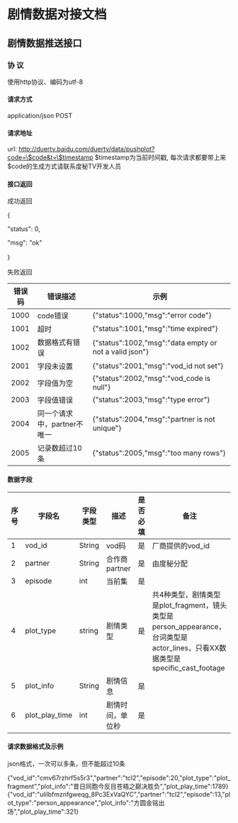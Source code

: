 # 剧情数据对接文档

## 剧情数据推送接口

### 协 议

使用http协议、编码为utf-8

#### 请求方式

application/json POST

#### 请求地址

url: http://duertv.baidu.com/duertv/data/pushplot?code=\$code&t=\$timestamp $timestamp为当前时间戳, 每次请求都要带上来 $code的生成方式请联系度秘TV开发人员
#### 接口返回

成功返回

{

"status": 0,

"msg": "ok"

｝

失败返回

| 错误码 | 错误描述 | 示例 |
|---|---|---|
|1000 | code错误 | {"status":1000,"msg":"error code"} |
|1001 | 超时 | {"status":1001,"msg":"time expired"} |
|1002 | 数据格式有错误 | {"status":1002,"msg":"data empty or not a valid json"} |
|2001 | 字段未设置 | {"status":2001,"msg":"vod_id not set"} |
|2002 | 字段值为空 | {"status":2002,"msg":"vod_code is null"} |
|2003 | 字段值错误 | {"status":2003,"msg":"type error"} |
|2004 | 同一个请求中，partner不唯一 | {"status":2004,"msg":"partner is not unique"} |
|2005 | 记录数超过10条 | {"status":2005,"msg":"too many rows"} |

#### 数据字段

|序号 | 字段名 | 字段类型 | 描述 |是否必填 | 备注 |
|---|---|---|---|---|---|
| 1| vod_id | String | vod码 | 是 | 厂商提供的vod_id |
| 2| partner| String | 合作商partner | 是 | 由度秘分配 |
| 3| episode| int | 当前集 | 是 | |
| 4| plot_type| string | 剧情类型| 是 | 共4种类型，剧情类型是plot_fragment，镜头类型是person_appearance，台词类型是actor_lines，只看XX数据类型是specific_cast_footage |
| 5| plot_info| String| 剧情信息 | 是 | |
| 6| plot_play_time| int| 剧情时间，单位秒 | 是 | |

#### 请求数据格式及示例

json格式，一次可以多条，但不能超过10条

{"vod_id":"cmv67rzhrf5s5r3","partner":"tcl2","episode":20,"plot_type":"plot_fragment","plot_info":"昔日同胞今反目苍梧之巅决胜负","plot_play_time":1789}
{"vod_id":"ulilbfmznfgweqg_8Pc3ExVaQYC","partner":"tcl2","episode":13,"plot_type":"person_appearance","plot_info":"方圆金铭出场","plot_play_time":321}
